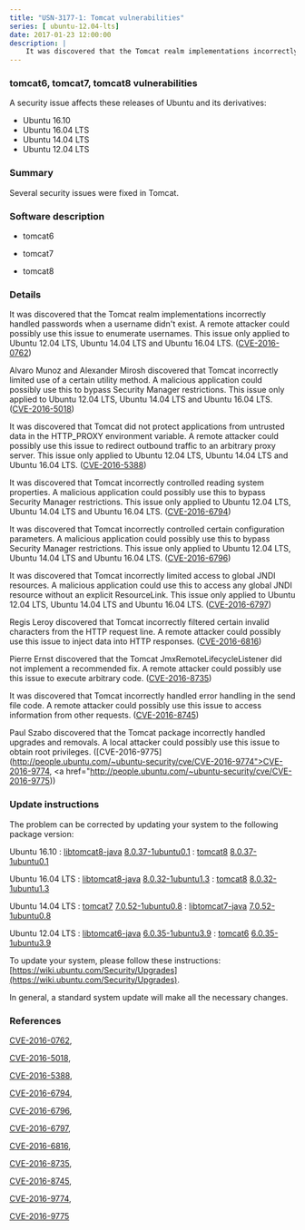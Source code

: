 ```yaml
---
title: "USN-3177-1: Tomcat vulnerabilities"
series: [ ubuntu-12.04-lts]
date: 2017-01-23 12:00:00
description: |
    It was discovered that the Tomcat realm implementations incorrectly handled passwords when a username didn&#39;t exist. A remote attacker could possibly use this issue to enumerate usernames. This issue only applied to Ubuntu 12.04 LTS, Ubuntu 14.04 LTS and Ubuntu 16.04 LTS. ([CVE-2016-0762](http://people.ubuntu.com/~ubuntu-security/cve/CVE-2016-0762))
--- 
```

 
### tomcat6, tomcat7, tomcat8 vulnerabilities

A security issue affects these releases of Ubuntu and its derivatives:

* Ubuntu 16.10
* Ubuntu 16.04 LTS
* Ubuntu 14.04 LTS
* Ubuntu 12.04 LTS

### Summary

Several security issues were fixed in Tomcat. 

### Software description

* tomcat6 

* tomcat7 

* tomcat8 

### Details

It was discovered that the Tomcat realm implementations incorrectly handled passwords when a username didn&#39;t exist. A remote attacker could possibly use this issue to enumerate usernames. This issue only applied to Ubuntu 12.04 LTS, Ubuntu 14.04 LTS and Ubuntu 16.04 LTS. ([CVE-2016-0762](http://people.ubuntu.com/~ubuntu-security/cve/CVE-2016-0762))

Alvaro Munoz and Alexander Mirosh discovered that Tomcat incorrectly limited use of a certain utility method. A malicious application could possibly use this to bypass Security Manager restrictions. This issue only applied to Ubuntu 12.04 LTS, Ubuntu 14.04 LTS and Ubuntu 16.04 LTS. ([CVE-2016-5018](http://people.ubuntu.com/~ubuntu-security/cve/CVE-2016-5018))

It was discovered that Tomcat did not protect applications from untrusted data in the HTTP_PROXY environment variable. A remote attacker could possibly use this issue to redirect outbound traffic to an arbitrary proxy server. This issue only applied to Ubuntu 12.04 LTS, Ubuntu 14.04 LTS and Ubuntu 16.04 LTS. ([CVE-2016-5388](http://people.ubuntu.com/~ubuntu-security/cve/CVE-2016-5388))

It was discovered that Tomcat incorrectly controlled reading system properties. A malicious application could possibly use this to bypass Security Manager restrictions. This issue only applied to Ubuntu 12.04 LTS, Ubuntu 14.04 LTS and Ubuntu 16.04 LTS. ([CVE-2016-6794](http://people.ubuntu.com/~ubuntu-security/cve/CVE-2016-6794))

It was discovered that Tomcat incorrectly controlled certain configuration parameters. A malicious application could possibly use this to bypass Security Manager restrictions. This issue only applied to Ubuntu 12.04 LTS, Ubuntu 14.04 LTS and Ubuntu 16.04 LTS. ([CVE-2016-6796](http://people.ubuntu.com/~ubuntu-security/cve/CVE-2016-6796))

It was discovered that Tomcat incorrectly limited access to global JNDI resources. A malicious application could use this to access any global JNDI resource without an explicit ResourceLink. This issue only applied to Ubuntu 12.04 LTS, Ubuntu 14.04 LTS and Ubuntu 16.04 LTS. ([CVE-2016-6797](http://people.ubuntu.com/~ubuntu-security/cve/CVE-2016-6797))

Regis Leroy discovered that Tomcat incorrectly filtered certain invalid characters from the HTTP request line. A remote attacker could possibly use this issue to inject data into HTTP responses. ([CVE-2016-6816](http://people.ubuntu.com/~ubuntu-security/cve/CVE-2016-6816))

Pierre Ernst discovered that the Tomcat JmxRemoteLifecycleListener did not implement a recommended fix. A remote attacker could possibly use this issue to execute arbitrary code. ([CVE-2016-8735](http://people.ubuntu.com/~ubuntu-security/cve/CVE-2016-8735))

It was discovered that Tomcat incorrectly handled error handling in the send file code. A remote attacker could possibly use this issue to access information from other requests. ([CVE-2016-8745](http://people.ubuntu.com/~ubuntu-security/cve/CVE-2016-8745))

Paul Szabo discovered that the Tomcat package incorrectly handled upgrades and removals. A local attacker could possibly use this issue to obtain root privileges. ([CVE-2016-9775](http://people.ubuntu.com/~ubuntu-security/cve/CVE-2016-9774">CVE-2016-9774</a>, <a href="http://people.ubuntu.com/~ubuntu-security/cve/CVE-2016-9775)) 

### Update instructions

The problem can be corrected by updating your system to the following package version:

Ubuntu 16.10
 : [libtomcat8-java](https://launchpad.net/ubuntu/+source/tomcat8) <span> [8.0.37-1ubuntu0.1](https://launchpad.net/ubuntu/+source/tomcat8/8.0.37-1ubuntu0.1) </span> 
 : [tomcat8](https://launchpad.net/ubuntu/+source/tomcat8) <span> [8.0.37-1ubuntu0.1](https://launchpad.net/ubuntu/+source/tomcat8/8.0.37-1ubuntu0.1) </span> 

Ubuntu 16.04 LTS
 : [libtomcat8-java](https://launchpad.net/ubuntu/+source/tomcat8) <span> [8.0.32-1ubuntu1.3](https://launchpad.net/ubuntu/+source/tomcat8/8.0.32-1ubuntu1.3) </span> 
 : [tomcat8](https://launchpad.net/ubuntu/+source/tomcat8) <span> [8.0.32-1ubuntu1.3](https://launchpad.net/ubuntu/+source/tomcat8/8.0.32-1ubuntu1.3) </span> 

Ubuntu 14.04 LTS
 : [tomcat7](https://launchpad.net/ubuntu/+source/tomcat7) <span> [7.0.52-1ubuntu0.8](https://launchpad.net/ubuntu/+source/tomcat7/7.0.52-1ubuntu0.8) </span> 
 : [libtomcat7-java](https://launchpad.net/ubuntu/+source/tomcat7) <span> [7.0.52-1ubuntu0.8](https://launchpad.net/ubuntu/+source/tomcat7/7.0.52-1ubuntu0.8) </span> 

Ubuntu 12.04 LTS
 : [libtomcat6-java](https://launchpad.net/ubuntu/+source/tomcat6) <span> [6.0.35-1ubuntu3.9](https://launchpad.net/ubuntu/+source/tomcat6/6.0.35-1ubuntu3.9) </span> 
 : [tomcat6](https://launchpad.net/ubuntu/+source/tomcat6) <span> [6.0.35-1ubuntu3.9](https://launchpad.net/ubuntu/+source/tomcat6/6.0.35-1ubuntu3.9) </span> 

To update your system, please follow these instructions: [https://wiki.ubuntu.com/Security/Upgrades](https://wiki.ubuntu.com/Security/Upgrades).

In general, a standard system update will make all the necessary changes. 

### References

 [CVE-2016-0762](http://people.ubuntu.com/~ubuntu-security/cve/CVE-2016-0762), 

 [CVE-2016-5018](http://people.ubuntu.com/~ubuntu-security/cve/CVE-2016-5018), 

 [CVE-2016-5388](http://people.ubuntu.com/~ubuntu-security/cve/CVE-2016-5388), 

 [CVE-2016-6794](http://people.ubuntu.com/~ubuntu-security/cve/CVE-2016-6794), 

 [CVE-2016-6796](http://people.ubuntu.com/~ubuntu-security/cve/CVE-2016-6796), 

 [CVE-2016-6797](http://people.ubuntu.com/~ubuntu-security/cve/CVE-2016-6797), 

 [CVE-2016-6816](http://people.ubuntu.com/~ubuntu-security/cve/CVE-2016-6816), 

 [CVE-2016-8735](http://people.ubuntu.com/~ubuntu-security/cve/CVE-2016-8735), 

 [CVE-2016-8745](http://people.ubuntu.com/~ubuntu-security/cve/CVE-2016-8745), 

 [CVE-2016-9774](http://people.ubuntu.com/~ubuntu-security/cve/CVE-2016-9774), 

 [CVE-2016-9775](http://people.ubuntu.com/~ubuntu-security/cve/CVE-2016-9775)
 
